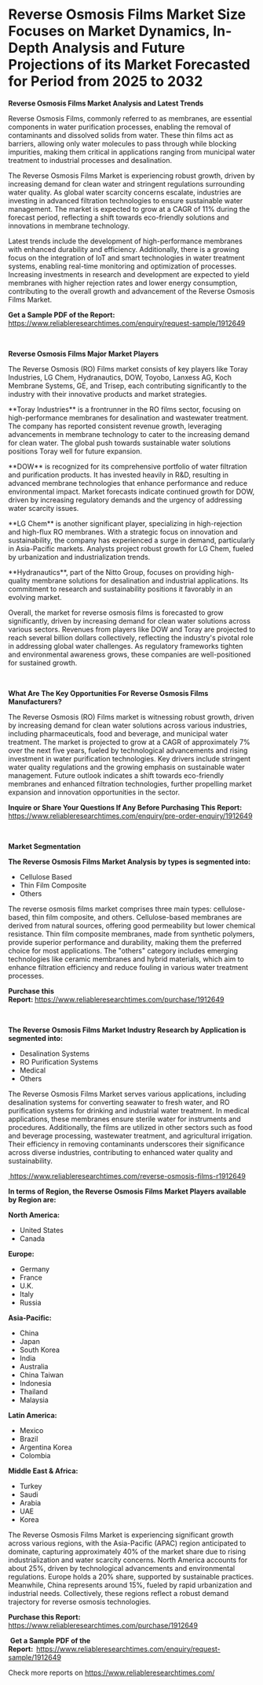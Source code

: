 <p><h1>Reverse Osmosis Films Market Size Focuses on Market Dynamics, In-Depth Analysis and Future Projections of its Market Forecasted for Period from 2025 to 2032</h1></p><p><strong>Reverse Osmosis Films Market Analysis and Latest Trends</strong></p>
<p><p>Reverse Osmosis Films, commonly referred to as membranes, are essential components in water purification processes, enabling the removal of contaminants and dissolved solids from water. These thin films act as barriers, allowing only water molecules to pass through while blocking impurities, making them critical in applications ranging from municipal water treatment to industrial processes and desalination.</p><p>The Reverse Osmosis Films Market is experiencing robust growth, driven by increasing demand for clean water and stringent regulations surrounding water quality. As global water scarcity concerns escalate, industries are investing in advanced filtration technologies to ensure sustainable water management. The market is expected to grow at a CAGR of 11% during the forecast period, reflecting a shift towards eco-friendly solutions and innovations in membrane technology.</p><p>Latest trends include the development of high-performance membranes with enhanced durability and efficiency. Additionally, there is a growing focus on the integration of IoT and smart technologies in water treatment systems, enabling real-time monitoring and optimization of processes. Increasing investments in research and development are expected to yield membranes with higher rejection rates and lower energy consumption, contributing to the overall growth and advancement of the Reverse Osmosis Films Market.</p></p>
<p><strong>Get a Sample PDF of the Report:&nbsp;</strong> <a href="https://www.reliableresearchtimes.com/enquiry/request-sample/1912649?utm_campaign=2198&utm_medium=2&utm_source=Github&utm_content=ia&utm_term=04022025&utm_id=reverse-osmosis-films">https://www.reliableresearchtimes.com/enquiry/request-sample/1912649</a></p>
<p>&nbsp;</p>
<p><strong>Reverse Osmosis Films Major Market Players</strong></p>
<p><p>The Reverse Osmosis (RO) Films market consists of key players like Toray Industries, LG Chem, Hydranautics, DOW, Toyobo, Lanxess AG, Koch Membrane Systems, GE, and Trisep, each contributing significantly to the industry with their innovative products and market strategies.</p><p>**Toray Industries** is a frontrunner in the RO films sector, focusing on high-performance membranes for desalination and wastewater treatment. The company has reported consistent revenue growth, leveraging advancements in membrane technology to cater to the increasing demand for clean water. The global push towards sustainable water solutions positions Toray well for future expansion.</p><p>**DOW** is recognized for its comprehensive portfolio of water filtration and purification products. It has invested heavily in R&D, resulting in advanced membrane technologies that enhance performance and reduce environmental impact. Market forecasts indicate continued growth for DOW, driven by increasing regulatory demands and the urgency of addressing water scarcity issues.</p><p>**LG Chem** is another significant player, specializing in high-rejection and high-flux RO membranes. With a strategic focus on innovation and sustainability, the company has experienced a surge in demand, particularly in Asia-Pacific markets. Analysts project robust growth for LG Chem, fueled by urbanization and industrialization trends.</p><p>**Hydranautics**, part of the Nitto Group, focuses on providing high-quality membrane solutions for desalination and industrial applications. Its commitment to research and sustainability positions it favorably in an evolving market.</p><p>Overall, the market for reverse osmosis films is forecasted to grow significantly, driven by increasing demand for clean water solutions across various sectors. Revenues from players like DOW and Toray are projected to reach several billion dollars collectively, reflecting the industry's pivotal role in addressing global water challenges. As regulatory frameworks tighten and environmental awareness grows, these companies are well-positioned for sustained growth.</p></p>
<p>&nbsp;</p>
<p><strong>What Are The Key Opportunities For Reverse Osmosis Films Manufacturers?</strong></p>
<p><p>The Reverse Osmosis (RO) Films market is witnessing robust growth, driven by increasing demand for clean water solutions across various industries, including pharmaceuticals, food and beverage, and municipal water treatment. The market is projected to grow at a CAGR of approximately 7% over the next five years, fueled by technological advancements and rising investment in water purification technologies. Key drivers include stringent water quality regulations and the growing emphasis on sustainable water management. Future outlook indicates a shift towards eco-friendly membranes and enhanced filtration technologies, further propelling market expansion and innovation opportunities in the sector.</p></p>
<p><strong>Inquire or Share Your Questions If Any Before Purchasing This Report:</strong> <a href="https://www.reliableresearchtimes.com/enquiry/pre-order-enquiry/1912649?utm_campaign=2198&utm_medium=2&utm_source=Github&utm_content=ia&utm_term=04022025&utm_id=reverse-osmosis-films">https://www.reliableresearchtimes.com/enquiry/pre-order-enquiry/1912649</a></p>
<p>&nbsp;</p>
<p><strong>Market Segmentation</strong></p>
<p><strong>The Reverse Osmosis Films Market Analysis by types is segmented into:</strong></p>
<p><ul><li>Cellulose Based</li><li>Thin Film Composite</li><li>Others</li></ul></p>
<p><p>The reverse osmosis films market comprises three main types: cellulose-based, thin film composite, and others. Cellulose-based membranes are derived from natural sources, offering good permeability but lower chemical resistance. Thin film composite membranes, made from synthetic polymers, provide superior performance and durability, making them the preferred choice for most applications. The "others" category includes emerging technologies like ceramic membranes and hybrid materials, which aim to enhance filtration efficiency and reduce fouling in various water treatment processes.</p></p>
<p><strong>Purchase this Report:&nbsp;</strong><a href="https://www.reliableresearchtimes.com/purchase/1912649?utm_campaign=2198&utm_medium=2&utm_source=Github&utm_content=ia&utm_term=04022025&utm_id=reverse-osmosis-films">https://www.reliableresearchtimes.com/purchase/1912649</a></p>
<p>&nbsp;</p>
<p><strong>The Reverse Osmosis Films Market Industry Research by Application is segmented into:</strong></p>
<p><ul><li>Desalination Systems</li><li>RO Purification Systems</li><li>Medical</li><li>Others</li></ul></p>
<p><p>The Reverse Osmosis Films Market serves various applications, including desalination systems for converting seawater to fresh water, and RO purification systems for drinking and industrial water treatment. In medical applications, these membranes ensure sterile water for instruments and procedures. Additionally, the films are utilized in other sectors such as food and beverage processing, wastewater treatment, and agricultural irrigation. Their efficiency in removing contaminants underscores their significance across diverse industries, contributing to enhanced water quality and sustainability.</p></p>
<p><a href="https://www.reliableresearchtimes.com/reverse-osmosis-films-r1912649?utm_campaign=2198&utm_medium=2&utm_source=Github&utm_content=ia&utm_term=04022025&utm_id=reverse-osmosis-films">&nbsp;https://www.reliableresearchtimes.com/reverse-osmosis-films-r1912649</a></p>
<p><strong>In terms of Region, the Reverse Osmosis Films Market Players available by Region are:</strong></p>
<p>
    <p> <strong> North America: </strong>
        <ul>
            <li>United States</li>
            <li>Canada</li>
        </ul>
        </p> 
    <p> <strong> Europe: </strong>
        <ul>
            <li>Germany</li>
            <li>France</li>
            <li>U.K.</li>
            <li>Italy</li>
            <li>Russia</li>
        </ul>
        </p> 
    <p> <strong> Asia-Pacific: </strong>
        <ul>
            <li>China</li>
            <li>Japan</li>
            <li>South Korea</li>
            <li>India</li>
            <li>Australia</li>
            <li>China Taiwan</li>
            <li>Indonesia</li>
            <li>Thailand</li>
            <li>Malaysia</li>
        </ul>
        </p> 
    <p> <strong> Latin America: </strong>
        <ul>
            <li>Mexico</li>
            <li>Brazil</li>
            <li>Argentina Korea</li>
            <li>Colombia</li>
        </ul>
        </p> 
    <p> <strong> Middle East & Africa: </strong>
        <ul>
            <li>Turkey</li>
            <li>Saudi</li>
            <li>Arabia</li>
            <li>UAE</li>
            <li>Korea</li>
        </ul>
    </p>
    </p>
<p><p>The Reverse Osmosis Films Market is experiencing significant growth across various regions, with the Asia-Pacific (APAC) region anticipated to dominate, capturing approximately 40% of the market share due to rising industrialization and water scarcity concerns. North America accounts for about 25%, driven by technological advancements and environmental regulations. Europe holds a 20% share, supported by sustainable practices. Meanwhile, China represents around 15%, fueled by rapid urbanization and industrial needs. Collectively, these regions reflect a robust demand trajectory for reverse osmosis technologies.</p></p>
<p><strong>Purchase this Report: </strong><a href="https://www.reliableresearchtimes.com/purchase/1912649?utm_campaign=2198&utm_medium=2&utm_source=Github&utm_content=ia&utm_term=04022025&utm_id=reverse-osmosis-films">https://www.reliableresearchtimes.com/purchase/1912649</a></p>
<p>&nbsp;<strong>Get a Sample PDF of the Report:&nbsp;&nbsp;</strong><a href="https://www.reliableresearchtimes.com/enquiry/request-sample/1912649?utm_campaign=2198&utm_medium=2&utm_source=Github&utm_content=ia&utm_term=04022025&utm_id=reverse-osmosis-films">https://www.reliableresearchtimes.com/enquiry/request-sample/1912649</a></p>
<p><strong></strong></p>
<p>Check more reports on <a href="https://www.reliableresearchtimes.com/?utm_campaign=2198&utm_medium=2&utm_source=Github&utm_content=ia&utm_term=04022025&utm_id=reverse-osmosis-films">https://www.reliableresearchtimes.com/</a></p>